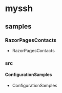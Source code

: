 myssh
=====

## samples

### RazorPagesContacts
- RazorPagesContacts

### src
#### ConfigurationSamples
- ConfigurationSamples